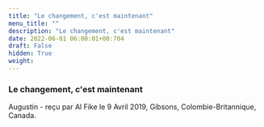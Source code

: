 ```yaml
---
title: "Le changement, c'est maintenant"
menu_title: ""
description: "Le changement, c'est maintenant"
date: 2022-06-01 06:00:01+00:704
draft: False
hidden: True
weight:
---
```

### Le changement, c'est maintenant

Augustin - reçu par Al Fike le 9 Avril 2019, Gibsons, Colombie-Britannique, Canada.



